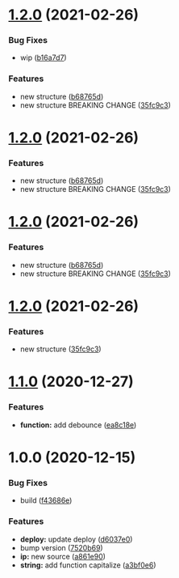 # [1.2.0](https://github.com/ciro-maciel/utility/compare/v1.1.0...v1.2.0) (2021-02-26)


### Bug Fixes

* wip ([b16a7d7](https://github.com/ciro-maciel/utility/commit/b16a7d78265e773e9ba0ca92b1d46050b5f9a73b))


### Features

* new structure ([b68765d](https://github.com/ciro-maciel/utility/commit/b68765d0b612f56369a491ea3406c9614e9f5d26))
* new structure BREAKING CHANGE ([35fc9c3](https://github.com/ciro-maciel/utility/commit/35fc9c3003b2b47d4c033475d07eb04515c1502e))

# [1.2.0](https://github.com/ciro-maciel/utility/compare/v1.1.0...v1.2.0) (2021-02-26)


### Features

* new structure ([b68765d](https://github.com/ciro-maciel/utility/commit/b68765d0b612f56369a491ea3406c9614e9f5d26))
* new structure BREAKING CHANGE ([35fc9c3](https://github.com/ciro-maciel/utility/commit/35fc9c3003b2b47d4c033475d07eb04515c1502e))

# [1.2.0](https://github.com/ciro-maciel/utility/compare/v1.1.0...v1.2.0) (2021-02-26)

### Features

- new structure ([b68765d](https://github.com/ciro-maciel/utility/commit/b68765d0b612f56369a491ea3406c9614e9f5d26))
- new structure BREAKING CHANGE ([35fc9c3](https://github.com/ciro-maciel/utility/commit/35fc9c3003b2b47d4c033475d07eb04515c1502e))

# [1.2.0](https://github.com/ciro-maciel/utility/compare/v1.1.0...v1.2.0) (2021-02-26)

### Features

- new structure ([35fc9c3](https://github.com/ciro-maciel/utility/commit/35fc9c3003b2b47d4c033475d07eb04515c1502e))

# [1.1.0](https://github.com/ciro-maciel/utility/compare/v1.0.0...v1.1.0) (2020-12-27)

### Features

- **function:** add debounce ([ea8c18e](https://github.com/ciro-maciel/utility/commit/ea8c18e5ab19fdc9400b2140dc4bb219cf54a644))

# 1.0.0 (2020-12-15)

### Bug Fixes

- build ([f43686e](https://github.com/ciro-maciel/utility/commit/f43686e0a6d557d0c3e8c0c4b388467632afadf2))

### Features

- **deploy:** update deploy ([d6037e0](https://github.com/ciro-maciel/utility/commit/d6037e00361a73fadc3c2fcb436ca6a41ba1c5ac))
- bump version ([7520b69](https://github.com/ciro-maciel/utility/commit/7520b697a67e730ca02fe3481a0ba1a6f9c77c67))
- **ip:** new source ([a861e90](https://github.com/ciro-maciel/utility/commit/a861e9056e8ec432b5af20e25d28e851dd12a04f))
- **string:** add function capitalize ([a3bf0e6](https://github.com/ciro-maciel/utility/commit/a3bf0e62dc0cdfaa0801c5ca7ee65a128cc90489))
